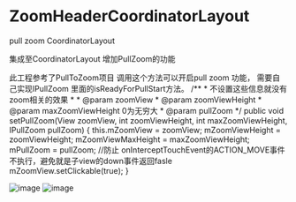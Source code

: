 # ZoomHeaderCoordinatorLayout
pull zoom CoordinatorLayout

集成至CoordinatorLayout 增加PullZoom的功能

此工程参考了PullToZoom项目
调用这个方法可以开启pull zoom 功能， 需要自己实现IPullZoom 里面的isReadyForPullStart方法。
/**
     * 不设置这些信息就没有zoom相关的效果
     *
     * @param zoomView
     * @param zoomViewHeight
     * @param maxZoomViewHeight 0为无穷大
     * @param pullZoom
     */
    public void setPullZoom(View zoomView, int zoomViewHeight, int maxZoomViewHeight, IPullZoom pullZoom) {
        this.mZoomView = zoomView;
        mZoomViewHeight = zoomViewHeight;
        mZoomViewMaxHeight = maxZoomViewHeight;
        mPullZoom = pullZoom;
        //防止 onInterceptTouchEvent的ACTION_MOVE事件不执行，避免就是子view的down事件返回fasle
        mZoomView.setClickable(true);
    }
    
   
![image](https://github.com/bowen919446264/ZoomHeaderCoordinatorLayout/blob/master/screen/1.jpg)
![image](https://github.com/bowen919446264/ZoomHeaderCoordinatorLayout/blob/master/screen/2.jpg)
